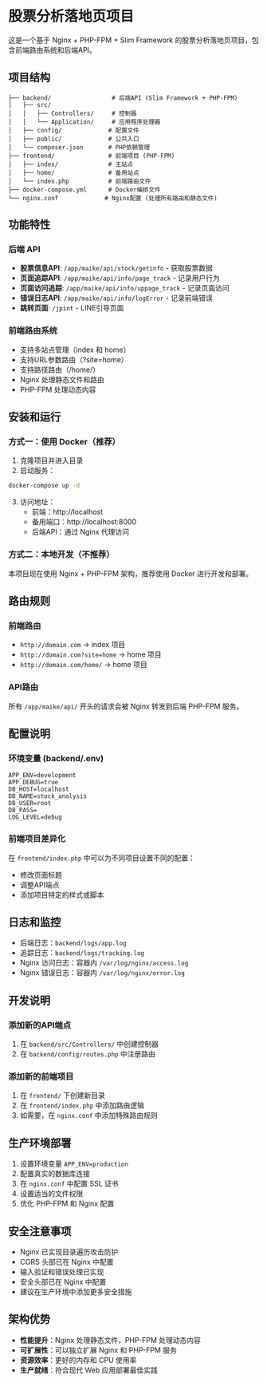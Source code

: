 # 股票分析落地页项目

这是一个基于 Nginx + PHP-FPM + Slim Framework 的股票分析落地页项目，包含前端路由系统和后端API。

## 项目结构

```
├── backend/                 # 后端API (Slim Framework + PHP-FPM)
│   ├── src/
│   │   ├── Controllers/     # 控制器
│   │   └── Application/     # 应用程序处理器
│   ├── config/             # 配置文件
│   ├── public/             # 公共入口
│   └── composer.json       # PHP依赖管理
├── frontend/               # 前端项目 (PHP-FPM)
│   ├── index/              # 主站点
│   ├── home/               # 备用站点
│   └── index.php           # 前端路由文件
├── docker-compose.yml      # Docker编排文件
└── nginx.conf             # Nginx配置 (处理所有路由和静态文件)
```

## 功能特性

### 后端 API
- **股票信息API**: `/app/maike/api/stock/getinfo` - 获取股票数据
- **页面追踪API**: `/app/maike/api/info/page_track` - 记录用户行为
- **页面访问追踪**: `/app/maike/api/info/uppage_track` - 记录页面访问
- **错误日志API**: `/app/maike/api/info/logError` - 记录前端错误
- **跳转页面**: `/jpint` - LINE引导页面

### 前端路由系统
- 支持多站点管理（index 和 home）
- 支持URL参数路由（?site=home）
- 支持路径路由（/home/）
- Nginx 处理静态文件和路由
- PHP-FPM 处理动态内容

## 安装和运行

### 方式一：使用 Docker（推荐）

1. 克隆项目并进入目录
2. 启动服务：
```bash
docker-compose up -d
```

3. 访问地址：
   - 前端：http://localhost
   - 备用端口：http://localhost:8000
   - 后端API：通过 Nginx 代理访问

### 方式二：本地开发（不推荐）
本项目现在使用 Nginx + PHP-FPM 架构，推荐使用 Docker 进行开发和部署。

## 路由规则

### 前端路由
- `http://domain.com` → index 项目
- `http://domain.com?site=home` → home 项目
- `http://domain.com/home/` → home 项目

### API路由
所有 `/app/maike/api/` 开头的请求会被 Nginx 转发到后端 PHP-FPM 服务。

## 配置说明

### 环境变量 (backend/.env)
```
APP_ENV=development
APP_DEBUG=true
DB_HOST=localhost
DB_NAME=stock_analysis
DB_USER=root
DB_PASS=
LOG_LEVEL=debug
```

### 前端项目差异化
在 `frontend/index.php` 中可以为不同项目设置不同的配置：
- 修改页面标题
- 调整API端点
- 添加项目特定的样式或脚本

## 日志和监控

- 后端日志：`backend/logs/app.log`
- 追踪日志：`backend/logs/tracking.log`
- Nginx 访问日志：容器内 `/var/log/nginx/access.log`
- Nginx 错误日志：容器内 `/var/log/nginx/error.log`

## 开发说明

### 添加新的API端点
1. 在 `backend/src/Controllers/` 中创建控制器
2. 在 `backend/config/routes.php` 中注册路由

### 添加新的前端项目
1. 在 `frontend/` 下创建新目录
2. 在 `frontend/index.php` 中添加路由逻辑
3. 如需要，在 `nginx.conf` 中添加特殊路由规则

## 生产环境部署

1. 设置环境变量 `APP_ENV=production`
2. 配置真实的数据库连接
3. 在 `nginx.conf` 中配置 SSL 证书
4. 设置适当的文件权限
5. 优化 PHP-FPM 和 Nginx 配置

## 安全注意事项

- Nginx 已实现目录遍历攻击防护
- CORS 头部已在 Nginx 中配置
- 输入验证和错误处理已实现
- 安全头部已在 Nginx 中配置
- 建议在生产环境中添加更多安全措施

## 架构优势

- **性能提升**：Nginx 处理静态文件，PHP-FPM 处理动态内容
- **可扩展性**：可以独立扩展 Nginx 和 PHP-FPM 服务
- **资源效率**：更好的内存和 CPU 使用率
- **生产就绪**：符合现代 Web 应用部署最佳实践